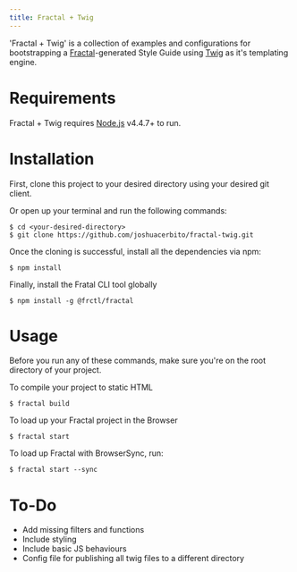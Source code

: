 ```yaml
---
title: Fractal + Twig
---
```


'Fractal + Twig' is a collection of examples and configurations for bootstrapping a [Fractal]-generated Style Guide using [Twig] as it's templating engine.

# Requirements

Fractal + Twig requires [Node.js] v4.4.7+ to run.

# Installation

First, clone this project to your desired directory using your desired git client.

Or open up your terminal and run the following commands:

```
$ cd <your-desired-directory>
$ git clone https://github.com/joshuacerbito/fractal-twig.git
```

Once the cloning is successful, install all the dependencies via npm:

```
$ npm install
```

Finally, install the Fratal CLI tool globally

```
$ npm install -g @frctl/fractal
```

# Usage

Before you run any of these commands, make sure you're on the root directory of your project.

To compile your project to static HTML
```
$ fractal build
```

To load up your Fractal project in the Browser
```
$ fractal start
```

To load up Fractal with BrowserSync, run:
```
$ fractal start --sync
```

# To-Do

* Add missing filters and functions
* Include styling
* Include basic JS behaviours
* Config file for publishing all twig files to a different directory

[Fractal]: http://fractal.build
[Twig]: http://twig.sensiolabs.org
[Node.js]: http://nodejs.org